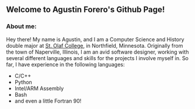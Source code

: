 ## Welcome to Agustin Forero's Github Page!


### About me:
Hey there! My name is Agustin, and I am a Computer Science and History double major at [St. Olaf College](https://wp.stolaf.edu/), in Northfield, Minnesota. Originally from the town of Naperville, Illinois, I am an avid software designer, working with several different languages and skills for the projects I involve myself in. So far, I have experience in the following languages:

* C/C++
* Python
* Intel/ARM Assembly
* Bash
* and even a little Fortran 90!
